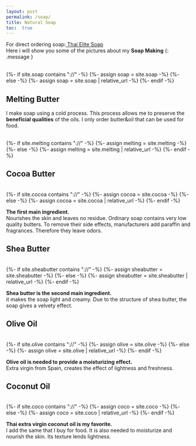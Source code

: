 ```yaml
---
layout: post
permalink: /soap/
title: Natural Soap
toc:  true
---
```


For direct ordering soap:<a href="https://elite-soap.github.io/thai/"> Thai Elite Soap </a> <br />
Here i will show you some of the pictures about my **Soap Making**
{: .message }

<br />
{%- if site.soap contains "://" -%}
{%- assign soap = site.soap -%}
{%- else -%}
{%- assign soap = site.soap | relative_url -%}
{%- endif -%}
<img src="{{ soap }}" class="cheese-image" alt="">


## Melting Butter
I make soap using a cold process. This process allows me to preserve the **beneficial qualities** of the oils. I only order butter&oil that can be used for food.

<br />
{%- if site.melting contains "://" -%}
{%- assign melting = site.melting -%}
{%- else -%}
{%- assign melting = site.melting | relative_url -%}
{%- endif -%}
<img src="{{ melting }}" class="cheese-image" alt="">

## Cocoa Butter 
<br />
{%- if site.cocoa contains "://" -%}
{%- assign cocoa = site.cocoa -%}
{%- else -%}
{%- assign cocoa = site.cocoa | relative_url -%}
{%- endif -%}
<img src="{{ cocoa }}" class="cheese-image" alt="">

**The first main ingredient.** <br /> Nourishes the skin and leaves no residue. Ordinary soap contains very low quality butters. To remove their side effects, manufacturers add paraffin and fragrances. Therefore they leave odors.
## Shea Butter
<br />
{%- if site.sheabutter contains "://" -%}
{%- assign sheabutter = site.sheabutter -%}
{%- else -%}
{%- assign sheabutter = site.sheabutter | relative_url -%}
{%- endif -%}
<img src="{{ sheabutter }}" class="cheese-image" alt="">

**Shea butter is the second main ingredient.** <br />  it makes the soap light and creamy. Due to the structure of shea butter, the soap gives a velvety effect.

## Olive Oil
<br />
{%- if site.olive contains "://" -%}
{%- assign olive = site.olive -%}
{%- else -%}
{%- assign olive = site.olive | relative_url -%}
{%- endif -%}
<img src="{{ olive }}" class="cheese-image" alt="">

**Olive oil is needed to provide a moisturizing effect.**<br />  Extra virgin from Spain, creates the effect of lightness and freshness.

## Coconut Oil
<br />
{%- if site.coco contains "://" -%}
{%- assign coco = site.coco -%}
{%- else -%}
{%- assign coco = site.coco | relative_url -%}
{%- endif -%}
<img src="{{ coco }}" class="cheese-image" alt="">

**Thai extra virgin coconut oil is my favorite.**<br /> I add the same that I buy for food. It is also needed to moisturize and nourish the skin. Its texture lends lightness.